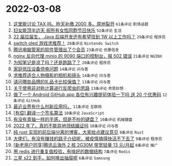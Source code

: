 # 2022-03-08

1. [这里能讨论 TAX 吗。昨天补缴 2000 多。原地裂开](https://www.v2ex.com/t/838781) `61条评论` `职场话题`
1. [妇女能顶半边天 祝所有女性同胞节日快乐](https://www.v2ex.com/t/838777) `52条评论` `生活`
1. [22 届应届生， Java 后端开发还有希望找到 1W 以上工作吗？](https://www.v2ex.com/t/838783) `29条评论` `程序员`
1. [switch oled 游戏求推荐！](https://www.v2ex.com/t/838774) `28条评论` `Nintendo Switch`
1. [腾讯电脑管家的软件管理出了个会员](https://www.v2ex.com/t/838800) `23条评论` `优惠信息`
1. [nginx 反向代理 minio 的 9090 端口的控制台，报 502 错误](https://www.v2ex.com/t/838785) `21条评论` `NGINX`
1. [为知笔记是凉了吗？还是跑路了？](https://www.v2ex.com/t/838793) `20条评论` `程序员`
1. [家庭低压设备供电问题](https://www.v2ex.com/t/838772) `14条评论` `问与答`
1. [求推荐适合人物摄影的相机和镜头](https://www.v2ex.com/t/838766) `14条评论` `问与答`
1. [请问哪些品牌的礼品卡比较保值？](https://www.v2ex.com/t/838770) `13条评论` `问与答`
1. [关于使用非对称计算进行反爬虫的思路](https://www.v2ex.com/t/838763) `13条评论` `奇思妙想`
1. [做了一个 Android GitHub app 各位有兴趣提前体验一下吗 送 20 个优惠码](https://www.v2ex.com/t/838786) `12条评论` `GitHub`
1. [最近业界有什么创新应用吗，](https://www.v2ex.com/t/838767) `11条评论` `互联网`
1. [[有偿] 翻译一个签名算法](https://www.v2ex.com/t/838813) `10条评论` `JavaScript`
1. [有没有青轴一样的手感，但是不吵的键盘？](https://www.v2ex.com/t/838794) `10条评论` `机械键盘`
1. [2022 年了，真的不能异地领结婚证吗](https://www.v2ex.com/t/838780) `10条评论` `问与答`
1. [纯 rust 实现的前后端分离的博客，大家给点建议意见](https://www.v2ex.com/t/838789) `9条评论` `Rust`
1. [大佬们，有没有赚钱的路子介绍呢，被疫情搞得快活不下去了](https://www.v2ex.com/t/838818) `9条评论` `程序员`
1. [[新老用户同享]腾讯云海外 2 核 2G30M 带宽轻量 13 元/月起](https://www.v2ex.com/t/838764) `8条评论` `推广`
1. [用 redis 进行重复值校验，有啥好的数据结构](https://www.v2ex.com/t/838798) `7条评论` `Redis`
1. [三星 s22 到手，如何唤出抽屉呢](https://www.v2ex.com/t/838796) `6条评论` `Samsung`
